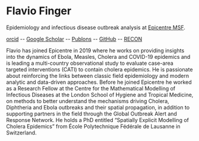 # Flavio Finger

Epidemiology and infectious disease outbreak analysis at [Epicentre MSF](https://epicentre.msf.org).


[orcid](https://orcid.org/0000-0002-8613-5170) --
[Google Scholar](https://scholar.google.com/citations?user=4ZeqtLFaH7kC) --
[Publons](https://publons.com/researcher/1550804/flavio-finger/) --
[GitHub](https://github.com/ffinger/) --
[RECON](https://www.repidemicsconsortium.org/)


Flavio has joined Epicentre in 2019 where he works on providing insights into the dynamics of Ebola, Measles, Cholera and COVID-19 epidemics and is leading a multi-country observational study to evaluate case-area targeted interventions (CATI) to contain cholera epidemics. He is passionate about reinforcing the links between classic field epidemiology and modern analytic and data-driven approaches. Before he joined Epicentre he worked as a Research Fellow at the Centre for the Mathematical Modelling of Infectious Diseases at the London School of Hygiene and Tropical Medicine, on methods to better understand the mechanisms driving Cholera, Diphtheria and Ebola outbreaks and their spatial propagation, in addition to supporting partners in the field through the Global Outbreak Alert and Response Network. He holds a PhD entitled “Spatially Explicit Modelling of Cholera Epidemics” from École Polytechnique Fédérale de Lausanne in Switzerland.